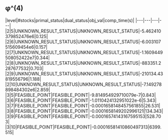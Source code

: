 ## φ^(4) 
 
|level|#stocks|primal_status|dual_status|obj_val|comp_time(s)|
|---|---|---|---|
|2|5|UNKNOWN_RESULT_STATUS|UNKNOWN_RESULT_STATUS|-5.462410379852476e6|0.125|
|2|6|UNKNOWN_RESULT_STATUS|UNKNOWN_RESULT_STATUS|-6.003107515609454e6|0.157|
|2|7|UNKNOWN_RESULT_STATUS|UNKNOWN_RESULT_STATUS|-1.1609449508052422e7|0.344|
|2|8|UNKNOWN_RESULT_STATUS|UNKNOWN_RESULT_STATUS|-883351.2287677532|0.703|
|2|9|UNKNOWN_RESULT_STATUS|UNKNOWN_RESULT_STATUS|-210134.43819556796|1.188|
|2|10|UNKNOWN_RESULT_STATUS|UNKNOWN_RESULT_STATUS|-7.149278898484302e6|2.859|
|3|5|FEASIBLE_POINT|FEASIBLE_POINT|-9.814954929710079e-7|0.843|
|3|6|FEASIBLE_POINT|FEASIBLE_POINT|-1.0110424132951022e-6|5.343|
|3|7|FEASIBLE_POINT|FEASIBLE_POINT|-0.0001658148457561855|26.531|
|3|8|FEASIBLE_POINT|FEASIBLE_POINT|-0.0001658149202996121|134.343|
|3|9|FEASIBLE_POINT|FEASIBLE_POINT|-0.00016574143167595153|528.703|
|3|10|FEASIBLE_POINT|FEASIBLE_POINT|-0.00016581410860497313|6399.515|
